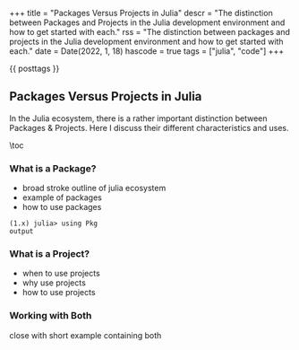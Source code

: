 +++
title = "Packages Versus Projects in Julia"
descr = "The distinction between Packages and Projects in the Julia development environment and how to get started with each."
rss = "The distinction between packages and projects in the Julia development environment and how to get started with each."
date = Date(2022, 1, 18)
hascode = true
tags = ["julia", "code"]
+++

{{ posttags }}

## Packages Versus Projects in Julia

In the Julia ecosystem, there is a rather important distinction between
Packages & Projects. Here I discuss their different characteristics and uses.

\toc

### What is a Package?

- broad stroke outline of julia ecosystem
- example of packages
- how to use packages

```julia-repl
(1.x) julia> using Pkg
output
```

### What is a Project?

- when to use projects
- why use projects
- how to use projects

### Working with Both

close with short example containing both

